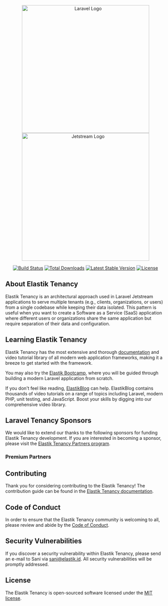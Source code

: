 <p align="center">
<a href="https://laravel.com" target="_blank"><img src="https://raw.githubusercontent.com/laravel/art/master/logo-lockup/5%20SVG/2%20CMYK/1%20Full%20Color/laravel-logolockup-cmyk-red.svg" width="400" alt="Laravel Logo"></a>
<a href="https://jetstream.laravel.com" target="_blank">
<img src="https://picperf.io/https://laravelnews.s3.amazonaws.com/images/jetstream.png" width="400" alt="Jetstream Logo"></img>
</a>
</p>

<p align="center">
<a href="https://github.com/laravel/framework/actions"><img src="https://github.com/laravel/framework/workflows/tests/badge.svg" alt="Build Status"></a>
<a href="https://packagist.org/packages/laravel/framework"><img src="https://img.shields.io/packagist/dt/laravel/framework" alt="Total Downloads"></a>
<a href="https://packagist.org/packages/laravel/framework"><img src="https://img.shields.io/packagist/v/laravel/framework" alt="Latest Stable Version"></a>
<a href="https://packagist.org/packages/laravel/framework"><img src="https://img.shields.io/packagist/l/laravel/framework" alt="License"></a>
</p>

## About Elastik Tenancy

Elastik Tenancy is an architectural approach used in Laravel Jetstream applications to serve multiple tenants (e.g., clients, organizations, or users) from a single codebase while keeping their data isolated. This pattern is useful when you want to create a Software as a Service (SaaS) application where different users or organizations share the same application but require separation of their data and configuration.

## Learning Elastik Tenancy

Elastik Tenancy has the most extensive and thorough [documentation](https://tenancy.elastik.id/docs) and video tutorial library of all modern web application frameworks, making it a breeze to get started with the framework.

You may also try the [Elastik Bootcamp](https://bootcamp.elastik.com), where you will be guided through building a modern Laravel application from scratch.

If you don't feel like reading, [ElastikBlog](https://elastik.com/blog) can help. ElastikBlog contains thousands of video tutorials on a range of topics including Laravel, modern PHP, unit testing, and JavaScript. Boost your skills by digging into our comprehensive video library.

## Laravel Tenancy Sponsors

We would like to extend our thanks to the following sponsors for funding Elastik Tenancy development. If you are interested in becoming a sponsor, please visit the [Elastik Tenancy Partners program](https://partners.tenancy.elastik.id).

### Premium Partners

## Contributing

Thank you for considering contributing to the Elastik Tenancy! The contribution guide can be found in the [Elastik Tenancy documentation](https://tenancy.elastik.id/docs/contributions).

## Code of Conduct

In order to ensure that the Elastik Tenancy community is welcoming to all, please review and abide by the [Code of Conduct](https://tenancy.elastik.id/docs/contributions#code-of-conduct).

## Security Vulnerabilities

If you discover a security vulnerability within Elastik Tenancy, please send an e-mail to Sani via [sani@elastik.id](mailto:sani@elastik.id). All security vulnerabilities will be promptly addressed.

## License

The Elastik Tenancy is open-sourced software licensed under the [MIT license](https://opensource.org/licenses/MIT).
